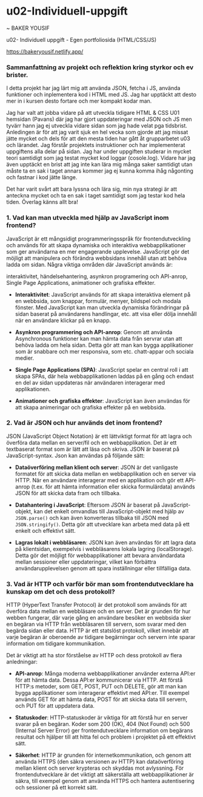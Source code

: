 # u02-Individuell-uppgift

~ BAKER YOUSIF

u02- Individuell uppgift - Egen portfoliosida (HTML/CSS/JS)

https://bakeryousif.netlify.app/


### Sammanfattning av projekt och reflektion kring styrkor och ev brister.

I detta projekt har jag lärt mig att använda JSON, fetcha i JS, använda funktioner och inplementera kod i HTML med JS. Jag har upptäckt att desto mer in i kursen desto fortare och mer kompakt kodar man.

Jag har valt att jobba vidare på att utveckla tidigare HTML & CSS U01 hemsidan (Pavans) där jag har gjort uppdateringar med JSON och JS men tyvärr hann jag ej utveckla vidare sidan som jag hade velat pga tidsbrist. Anledingen är för att jag varit sjuk en hel vecka som gjorde att jag missat jätte mycket och dels för att den mesta tiden har gått åt grupparbetet u03 och lärandet. Jag förstår projektets instruktioner och har implementerat uppgiftens alla delar på sidan.
Jag har under uppgiften studerar in mycket teori samtidigt som jag testat mycket kod loggar (cosole.log). Vidare har jag även upptäckt en brist att jag inte kan lära mig många saker samtidigt utan måste ta en sak i taget annars kommer jag ej kunna komma ihåg någonting och fastnar i kod jätte länge.

Det har varit svårt att bara lyssna och lära sig, min nya strategi är att anteckna mycket och ta en sak i taget samtidigt som jag testar kod hela tiden. Överlag känns allt bra!

### 1. Vad kan man utveckla med hjälp av JavaScript inom frontend?

JavaScript är ett mångsidigt programmeringsspråk för frontendutveckling och används för att skapa dynamiska och interaktiva webbapplikationer som ger användarna en mer engagerande upplevelse. JavaScript gör det möjligt att manipulera och förändra webbsidans innehåll utan att behöva ladda om sidan. Några viktiga områden där JavaScript används är:

interaktivitet, händelsehantering, asynkron programering och API-anrop, Single Page Applications, animationer och grafiska effekter.

- **Interaktivitet**: JavaScript används för att skapa interaktiva element på en webbsida, som knappar, formulär, menyer, bildspel och modala fönster. Med JavaScript kan man utveckla dynamiska förändringar på sidan baserat på användarens handlingar, etc. att visa eller dölja innehåll när en användare klickar på en knapp.

- **Asynkron programmering och API-anrop**: Genom att använda Asynchronous funktioner kan man hämta data från servrar utan att behöva ladda om hela sidan. Detta gör att man kan bygga applikationer som är snabbare och mer responsiva, som etc. chatt-appar och sociala medier.

- **Single Page Applications (SPA)**: JavaScript spelar en central roll i att skapa SPAs, där hela webbapplikationen laddas på en gång och endast en del av sidan uppdateras när användaren interagerar med applikationen.

- **Animationer och grafiska effekter**: JavaScript kan även användas för att skapa animeringar och grafiska effekter på en webbsida.

### 2. Vad är JSON och hur används det inom frontend?

JSON (JavaScript Object Notation) är ett lättviktigt format för att lagra och överföra data mellan en server/fil och en webbapplikation. Det är ett textbaserat format som är lätt att läsa och skriva. JSON är baserat på JavaScript-syntax. Json kan användas på följande sätt:

- **Dataöverföring mellan klient och server**: JSON är det vanligaste formatet för att skicka data mellan en webbapplikation och en server via HTTP. När en användare interagerar med en applikation och gör ett API-anrop (t.ex. för att hämta information eller skicka formulärdata) används JSON för att skicka data fram och tillbaka.

- **Datahantering i JavaScript**: Eftersom JSON är baserat på JavaScript-objekt, kan det enkelt omvandlas till JavaScript-objekt med hjälp av `JSON.parse()` och kan även konverteras tillbaka till JSON med `JSON.stringify()`. Detta gör att utvecklare kan arbeta med data på ett enkelt och effektivt sätt.

- **Lagras lokalt i webbläsaren**: JSON kan även användas för att lagra data på klientsidan, exempelvis i webbläsarens lokala lagring (localStorage). Detta gör det möjligt för webbapplikationer att bevara användardata mellan sessioner eller uppdateringar, vilket kan förbättra användarupplevelsen genom att spara inställningar eller tillfälliga data.

### 3. Vad är HTTP och varför bör man som frontendutvecklare ha kunskap om det och dess protokoll?

HTTP (HyperText Transfer Protocol) är det protokoll som används för att överföra data mellan en webbläsare och en server. Det är grunden för hur webben fungerar, där varje gång en användare besöker en webbsida sker en begäran via HTTP från webbläsaren till servern, som svarar med den begärda sidan eller data. HTTP är ett statslöst protokoll, vilket innebär att varje begäran är oberoende av tidigare begärningar och servern inte sparar information om tidigare kommunikation.

Det är viktigt att ha stor förståelse av HTTP och dess protokoll av flera anledningar:

- **API-anrop**: Många moderna webbapplikationer använder externa API:er för att hämta data. Dessa API:er kommunicerar via HTTP. Att förstå HTTP:s metoder, som GET, POST, PUT och DELETE, gör att man kan bygga applikationer som interagerar effektivt med API:er. Till exempel används GET för att hämta data, POST för att skicka data till servern, och PUT för att uppdatera data.

- **Statuskoder**: HTTP-statuskoder är viktiga för att förstå hur en server svarar på en begäran. Koder som 200 (OK), 404 (Not Found) och 500 (Internal Server Error) ger frontendutvecklare information om begärans resultat och hjälper till att hitta fel och problem i projektet på ett effektivt sätt.

- **Säkerhet**: HTTP är grunden för internetkommunikation, och genom att använda HTTPS (den säkra versionen av HTTP) kan dataöverföring mellan klient och server krypteras och skyddas mot avlyssning. För frontendutvecklare är det viktigt att säkerställa att webbapplikationer är säkra, till exempel genom att använda HTTPS och hantera autentisering och sessioner på ett korrekt sätt.